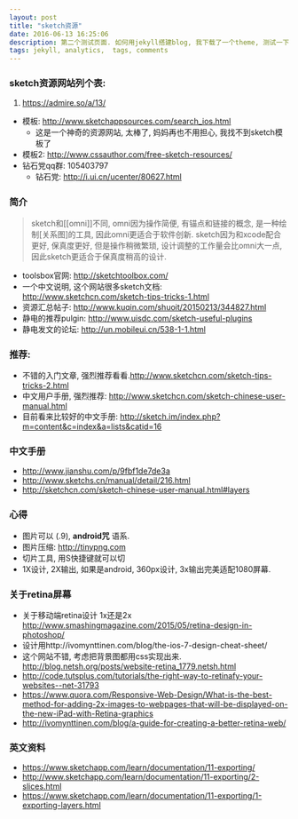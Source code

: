 ```yaml
---
layout: post
title: "sketch资源"
date: 2016-06-13 16:25:06
description: 第二个测试页面. 如何用jekyll搭建blog, 我下载了一个theme, 测试一下 哈哈. 牛的, 上面的时间是开放出去的时间.
tags: jekyll, analytics,  tags, comments
---
```

### sketch资源网站列个表:

1. https://admire.so/a/13/
* 模板: http://www.sketchappsources.com/search_ios.html
    * 这是一个神奇的资源网站, 太棒了, 妈妈再也不用担心, 我找不到sketch模板了
* 模板2: http://www.cssauthor.com/free-sketch-resources/
* 钻石党qq群: 105403797
    * 钻石党: http://i.ui.cn/ucenter/80627.html

### 简介
> sketch和[[omni]]不同, omni因为操作简便, 有锚点和链接的概念, 是一种绘制[关系图]的工具, 因此omni更适合于软件创新. sketch因为和xcode配合更好, 保真度更好, 但是操作稍微繁琐, 设计调整的工作量会比omni大一点, 因此sketch更适合于保真度稍高的设计.

* toolsbox官网: http://sketchtoolbox.com/
* 一个中文说明, 这个网站很多sketch文档: http://www.sketchcn.com/sketch-tips-tricks-1.html
* 资源汇总帖子: http://www.kuqin.com/shuoit/20150213/344827.html
* 静电的推荐pulgin: http://www.uisdc.com/sketch-useful-plugins
* 静电发文的论坛: http://un.mobileui.cn/538-1-1.html

### 推荐:
* 不错的入门文章, 强烈推荐看看.http://www.sketchcn.com/sketch-tips-tricks-2.html
* 中文用户手册, 强烈推荐: http://www.sketchcn.com/sketch-chinese-user-manual.html
* 目前看来比较好的中文手册: http://sketch.im/index.php?m=content&c=index&a=lists&catid=16


### 中文手册
* http://www.jianshu.com/p/9fbf1de7de3a
* http://www.sketchs.cn/manual/detail/216.html
* http://sketchcn.com/sketch-chinese-user-manual.html#layers


### 心得
* 图片可以  (.9), __android咒__ 语系.
* 图片压缩: http://tinypng.com
* 切片工具, 用S快捷键就可以切
* 1X设计, 2X输出, 如果是android, 360px设计, 3x输出完美适配1080屏幕.

### 关于retina屏幕
* 关于移动端retina设计 1x还是2x http://www.smashingmagazine.com/2015/05/retina-design-in-photoshop/
* 设计用http://ivomynttinen.com/blog/the-ios-7-design-cheat-sheet/
* 这个网站不错, 考虑把背景图都用css实现出来. http://blog.netsh.org/posts/website-retina_1779.netsh.html
* http://code.tutsplus.com/tutorials/the-right-way-to-retinafy-your-websites--net-31793
* https://www.quora.com/Responsive-Web-Design/What-is-the-best-method-for-adding-2x-images-to-webpages-that-will-be-displayed-on-the-new-iPad-with-Retina-graphics
* http://ivomynttinen.com/blog/a-guide-for-creating-a-better-retina-web/

### 英文资料
* https://www.sketchapp.com/learn/documentation/11-exporting/
* http://www.sketchapp.com/learn/documentation/11-exporting/2-slices.html
* https://www.sketchapp.com/learn/documentation/11-exporting/1-exporting-layers.html
